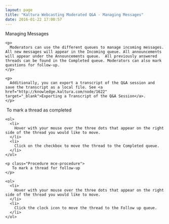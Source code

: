 ```yaml
---
layout: page
title: "Kaltura Webcasting Moderated Q&A - Managing Messages"
date: 2016-01-22 17:00:57
---
```


<div class="ff11">
    <p class="mce-heading-3 mce-heading-2">
      Managing Messages
    </p>
    
    <p>
      Moderators can use the different queues to manage incoming messages. All new messages will appear in the Incoming queue. All announcements will appear under the Announcements queue.  All previously answered threads can be found in the Completed queue. Moderators can also mark questions for follow-up.
    </p>
    
    <p>
      Additionally, you can export a transcript of the Q&A session and save the transcript as a local file. See <a href="http://knowledge.kaltura.com/node/1622" target="_blank">Exporting a Transcript of the Q&A Session</a>.
    </p>
  </div>
  
  <div class="ff11">
    <p class="Procedure mce-procedure">
       To mark a thread as completed
    </p>
    
    <ol>
      <li>
        Hover with your mouse over the three dots that appear on the right side of the thread you would like to move.
      </li>
      <li>
        Click on the checkbox to move the thread to the Completed queue.
      </li>
    </ol>
    
    <p class="Procedure mce-procedure">
       To mark a thread for follow-up
    </p>
    
    <ol>
      <li>
        Hover with your mouse over the three dots that appear on the right side of the thread you would like to move.
      </li>
      <li>
        Click the clock icon to move the thread to the Follow up queue. 
      </li>
    </ol>
  </div>